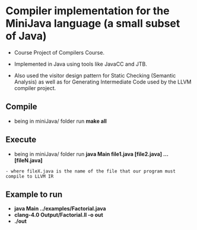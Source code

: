 # Compiler implementation for the MiniJava language (a small subset of Java)

- Course Project of Compilers Course.

- Implemented in Java using tools like JavaCC and JTB.

- Also used the visitor design pattern for Static Checking (Semantic Analysis)
as well as for Generating Intermediate Code used by the LLVM compiler project.

## Compile

- being in miniJava/ folder run **make all**

## Execute

- being in miniJava/ folder run **java Main file1.java [file2.java] ... [fileN.java]**
```
- where fileX.java is the name of the file that our program must compile to LLVM IR
```

## Example to run

- **java Main ../examples/Factorial.java**
- **clang-4.0 Output/Factorial.ll -o out**
- **./out**
